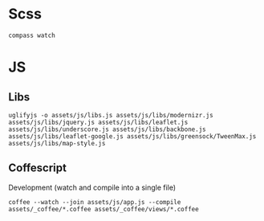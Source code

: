 # Scss

`compass watch`

# JS

## Libs

`uglifyjs -o assets/js/libs.js assets/js/libs/modernizr.js assets/js/libs/jquery.js assets/js/libs/leaflet.js assets/js/libs/underscore.js assets/js/libs/backbone.js assets/js/libs/leaflet-google.js assets/js/libs/greensock/TweenMax.js assets/js/libs/map-style.js`

## Coffescript

Development (watch and compile into a single file)

`coffee --watch --join assets/js/app.js --compile assets/_coffee/*.coffee assets/_coffee/views/*.coffee`